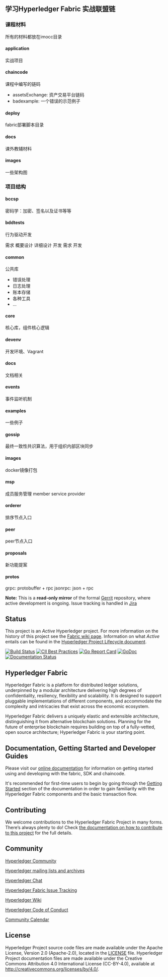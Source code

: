 ## 学习Hyperledger Fabric 实战联盟链

### 课程材料
所有的材料都放在imocc目录

#### application
实战项目

#### chaincode
课程中编写的链码

* assetsExchange: 资产交易平台链码
* badexample: 一个错误的示范例子

#### deploy
fabric部署脚本目录

#### docs
课外教辅材料

#### images
一些架构图

### 项目结构

#### bccsp
密码学：加密、签名以及证书等等

#### bddtests
行为驱动开发

需求 概要设计 详细设计 开发
需求 开发

#### common
公共库

* 错误处理
* 日志处理
* 账本存储
* 各种工具
* ...

#### core
核心库，组件核心逻辑

#### devenv
开发环境、Vagrant

#### docs
文档相关

#### events
事件监听机制

#### examples
一些例子

#### gossip
最终一致性共识算法，用于组织内部区块同步

#### images

docker镜像打包

#### msp

成员服务管理 member service provider

#### orderer
排序节点入口

#### peer

peer节点入口

#### proposals
新功能提案

#### protos

grpc: protobuffer + rpc
jsonrpc: json + rpc

**Note:** This is a **read-only mirror** of the formal [Gerrit](https://gerrit.hyperledger.org/r/#/admin/projects/fabric) repository,
where active development is ongoing. Issue tracking is handled in [Jira](https://jira.hyperledger.org/secure/RapidBoard.jspa?projectKey=FAB&rapidView=5&view=planning)

## Status

This project is an _Active_ Hyperledger project. For more information on the history of this project see the [Fabric wiki page](https://wiki.hyperledger.org/projects/Fabric). Information on what _Active_ entails can be found in
the [Hyperledger Project Lifecycle document](https://wiki.hyperledger.org/community/project-lifecycle).

[![Build Status](https://jenkins.hyperledger.org/buildStatus/icon?job=fabric-merge-x86_64)](https://jenkins.hyperledger.org/view/fabric/job/fabric-merge-x86_64/)
[![CII Best Practices](https://bestpractices.coreinfrastructure.org/projects/955/badge)](https://bestpractices.coreinfrastructure.org/projects/955)
[![Go Report Card](https://goreportcard.com/badge/github.com/hyperledger/fabric)](https://goreportcard.com/report/github.com/hyperledger/fabric)
[![GoDoc](https://godoc.org/github.com/hyperledger/fabric?status.svg)](https://godoc.org/github.com/hyperledger/fabric)
[![Documentation Status](https://readthedocs.org/projects/hyperledger-fabric/badge/?version=release)](http://hyperledger-fabric.readthedocs.io/en/release/?badge=latest)

## Hyperledger Fabric

Hyperledger Fabric is a platform for distributed ledger solutions, underpinned
by a modular architecture delivering high degrees of confidentiality,
resiliency, flexibility and scalability. It is designed to support pluggable
implementations of different components, and accommodate the complexity and
intricacies that exist across the economic ecosystem.

Hyperledger Fabric delivers a uniquely elastic and extensible architecture,
distinguishing it from alternative blockchain solutions. Planning for the
future of enterprise blockchain requires building on top of a fully-vetted,
open source architecture; Hyperledger Fabric is your starting point.

## Documentation, Getting Started and Developer Guides

Please visit our
[online documentation](http://hyperledger-fabric.readthedocs.io/en/release/) for
information on getting started using and developing with the fabric, SDK and chaincode.

It's recommended for first-time users to begin by going through the
[Getting Started](http://hyperledger-fabric.readthedocs.io/en/release/getting_started.html)
section of the documentation in order to gain familiarity with the Hyperledger
Fabric components and the basic transaction flow.

## Contributing

We welcome contributions to the Hyperledger Fabric Project in many forms.
There’s always plenty to do! Check [the documentation on how to contribute to this project](http://hyperledger-fabric.readthedocs.io/en/latest/CONTRIBUTING.html)
for the full details.

## Community

[Hyperledger Community](https://www.hyperledger.org/community)

[Hyperledger mailing lists and archives](http://lists.hyperledger.org/)

[Hyperledger Chat](http://chat.hyperledger.org/channel/fabric)

[Hyperledger Fabric Issue Tracking](https://jira.hyperledger.org/secure/Dashboard.jspa?selectPageId=10104)

[Hyperledger Wiki](https://wiki.hyperledger.org/)

[Hyperledger Code of Conduct](https://wiki.hyperledger.org/community/hyperledger-project-code-of-conduct)

[Community Calendar](https://wiki.hyperledger.org/community/calendar-public-meetings)

## License <a name="license"></a>

Hyperledger Project source code files are made available under the Apache License, Version 2.0 (Apache-2.0), located in the [LICENSE](LICENSE) file. Hyperledger Project documentation files are made available under the Creative Commons Attribution 4.0 International License (CC-BY-4.0), available at http://creativecommons.org/licenses/by/4.0/.
